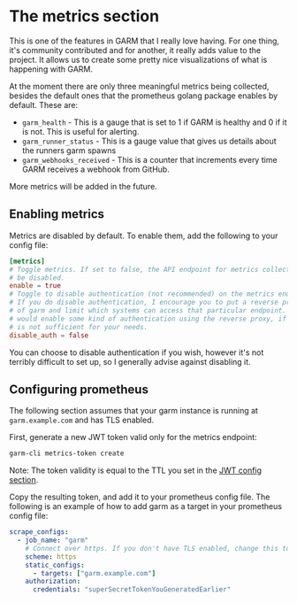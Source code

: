 # The metrics section

This is one of the features in GARM that I really love having. For one thing, it's community contributed and for another, it really adds value to the project. It allows us to create some pretty nice visualizations of what is happening with GARM.

At the moment there are only three meaningful metrics being collected, besides the default ones that the prometheus golang package enables by default. These are:

* `garm_health` - This is a gauge that is set to 1 if GARM is healthy and 0 if it is not. This is useful for alerting.
* `garm_runner_status` - This is a gauge value that gives us details about the runners garm spawns
* `garm_webhooks_received` - This is a counter that increments every time GARM receives a webhook from GitHub.

More metrics will be added in the future.

## Enabling metrics

Metrics are disabled by default. To enable them, add the following to your config file:

```toml
[metrics]
# Toggle metrics. If set to false, the API endpoint for metrics collection will
# be disabled.
enable = true
# Toggle to disable authentication (not recommended) on the metrics endpoint.
# If you do disable authentication, I encourage you to put a reverse proxy in front
# of garm and limit which systems can access that particular endpoint. Ideally, you
# would enable some kind of authentication using the reverse proxy, if the built-in auth
# is not sufficient for your needs.
disable_auth = false
```

You can choose to disable authentication if you wish, however it's not terribly difficult to set up, so I generally advise against disabling it.

## Configuring prometheus

The following section assumes that your garm instance is running at `garm.example.com` and has TLS enabled.

First, generate a new JWT token valid only for the metrics endpoint:

```bash
garm-cli metrics-token create
```

Note: The token validity is equal to the TTL you set in the [JWT config section](/doc/config_jwt_auth.md).

Copy the resulting token, and add it to your prometheus config file. The following is an example of how to add garm as a target in your prometheus config file:

```yaml
scrape_configs:
  - job_name: "garm"
    # Connect over https. If you don't have TLS enabled, change this to http.
    scheme: https
    static_configs:
      - targets: ["garm.example.com"]
    authorization:
      credentials: "superSecretTokenYouGeneratedEarlier"
```